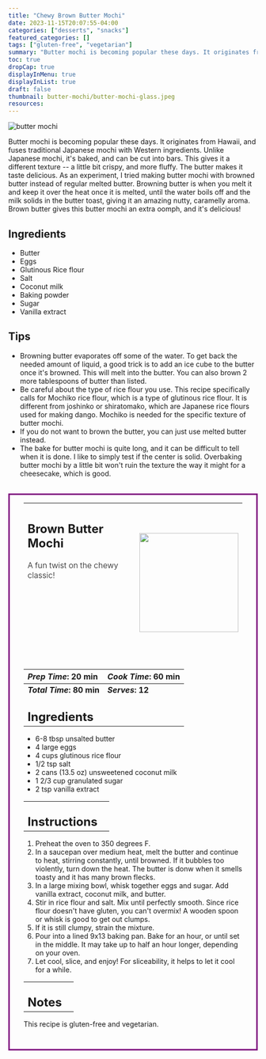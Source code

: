 ```yaml
---
title: "Chewy Brown Butter Mochi"
date: 2023-11-15T20:07:55-04:00
categories: ["desserts", "snacks"]
featured_categories: []
tags: ["gluten-free", "vegetarian"]
summary: "Butter mochi is becoming popular these days. It originates from Hawaii, and fuses traditional Japanese mochi with Western ingredients. Unlike Japanese mochi, it's baked, and can be cut into bars. This gives it a different texture -- a little bit crispy, and more fluffy."
toc: true
dropCap: true
displayInMenu: true
displayInList: true
draft: false
thumbnail: butter-mochi/butter-mochi-glass.jpeg
resources:
---
```


![butter mochi](../../butter-mochi/butter-mochi-glass.jpeg)

Butter mochi is becoming popular these days. It originates from Hawaii, and fuses traditional Japanese mochi with Western ingredients. Unlike Japanese mochi, it's baked, and can be cut into bars. This gives it a different texture -- a little bit crispy, and more fluffy. The butter makes it taste delicious. As an experiment, I tried making butter mochi with browned butter instead of regular melted butter. Browning butter is when you melt it and keep it over the heat once it is melted, until the water boils off and the milk solids in the butter toast, giving it an amazing nutty, caramelly aroma. Brown butter gives this butter mochi an extra oomph, and it's delicious!

## Ingredients

- Butter
- Eggs
- Glutinous Rice flour
- Salt
- Coconut milk
- Baking powder
- Sugar
- Vanilla extract

## Tips

- Browning butter evaporates off some of the water. To get back the needed amount of liquid, a good trick is to add an ice cube to the butter once it's browned. This will melt into the butter. You can also brown 2 more tablespoons of butter than listed.
- Be careful about the type of rice flour you use. This recipe specifically calls for Mochiko rice flour, which is a type of glutinous rice flour. It is different from joshinko or shiratomako, which are Japanese rice flours used for making dango. Mochiko is needed for the specific texture of butter mochi.
- If you do not want to brown the butter, you can just use melted butter instead.
- The bake for butter mochi is quite long, and it can be difficult to tell when it is done. I like to simply test if the center is solid. Overbaking butter mochi by a little bit won't ruin the texture the way it might for a cheesecake, which is good. 

<div style = "border-style: solid; border-width: 3px; border-color: purple; padding: 2em; padding-top:0em; margin-top:2rem;"  id = "recipe"> 

| <div style = "margin-bottom:10em;"><h2>Brown Butter Mochi</h2><p style = "font-weight: 300;">A fun twist on the chewy classic!</p></div> | <img src="../../butter-mochi/butter-mochi-aerial.jpeg"  width="200em" height="200em"> |
| :--- | :----: |

| _Prep Time_: 20 min  | _Cook Time_: 60 min  |
| :--- | :--- |
| **_Total Time_: 80 min** | **_Serves_: 12**  |
| <div><h2 style = "margin-top:1em; margin-bottom:0;" >Ingredients</h2></div>|   |
- 6-8 tbsp unsalted butter
- 4 large eggs
- 4 cups glutinous rice flour
- 1/2 tsp salt
- 2 cans (13.5 oz) unsweetened coconut milk
- 1 2/3 cup granulated sugar
- 2 tsp vanilla extract

|   |    |
| :--- | :--- |
| <div><h2 style = "margin-top:1em; margin-bottom:0;" >Instructions</h2></div>|   |

1. Preheat the oven to 350 degrees F.
2. In a saucepan over medium heat, melt the butter and continue to heat, stirring constantly, until browned. If it bubbles too violently, turn down the heat. The butter is donw when it smells toasty and it has many brown flecks.
3. In a large mixing bowl, whisk together eggs and sugar. Add vanilla extract, coconut milk, and butter.
4. Stir in rice flour and salt. Mix until perfectly smooth. Since rice flour doesn't have gluten, you can't overmix! A wooden spoon or whisk is good to get out clumps.
5. If it is still clumpy, strain the mixture.
6. Pour into a lined 9x13 baking pan. Bake for an hour, or until set in the middle. It may take up to half an hour longer, depending on your oven.
7. Let cool, slice, and enjoy! For sliceability, it helps to let it cool for a while.

|   |    |
| :--- | :--- |
| <div><h2 style = "margin-top:1em; margin-bottom:0;" >Notes</h2></div>|   |

This recipe is gluten-free and vegetarian. 

</div>

